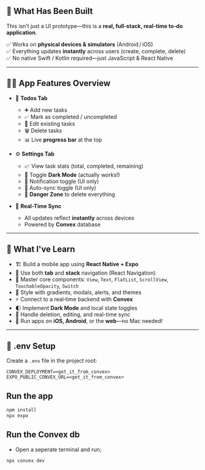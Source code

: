 ## 🎯 What Has Been Built

This isn’t just a UI prototype—this is a **real, full‑stack, real‑time to‑do application**.

✅ Works on **physical devices & simulators** (Android / iOS)  
✅ Everything updates **instantly** across users (create, complete, delete)  
✅ No native Swift / Kotlin required—just JavaScript & React Native  

---

## 🧑‍🍳 App Features Overview

- 📝 **Todos Tab**

  - ➕ Add new tasks
  - ✅ Mark as completed / uncompleted
  - 📝 Edit existing tasks
  - 🗑️ Delete tasks
  - 📊 Live **progress bar** at the top

- ⚙️ **Settings Tab**

  - 📈 View task stats (total, completed, remaining)
  - 🌙 Toggle **Dark Mode** (actually works!)
  - 🔔 Notification toggle (UI only)
  - 🔄 Auto-sync toggle (UI only)
  - 🚨 **Danger Zone** to delete everything

- 🔄 **Real-Time Sync**
  - All updates reflect **instantly** across devices
  - Powered by **Convex** database

---

## 🧠 What I've Learn

- 🏗️ Build a mobile app using **React Native + Expo**
- 🧭 Use both **tab** and **stack** navigation (React Navigation)
- 🧱 Master core components: `View`, `Text`, `FlatList`, `ScrollView`, `TouchableOpacity`, `Switch`
- 🌈 Style with gradients, modals, alerts, and themes
- ⚡ Connect to a real‑time backend with **Convex**
- 🌓 Implement **Dark Mode** and local state toggles
- 🧹 Handle deletion, editing, and real-time sync
- 📱 Run apps on **iOS, Android**, or the **web**—no Mac needed!

---

## 📁 .env Setup

Create a `.env` file in the project root:

```env
CONVEX_DEPLOYMENT=<get_it_from_convex>
EXPO_PUBLIC_CONVEX_URL=<get_it_from_convex>
```

## Run the app

```bash
npm install
npx expo
```

## Run the Convex db

- Open a seperate terminal and run;

```bash
npx convex dev
```
